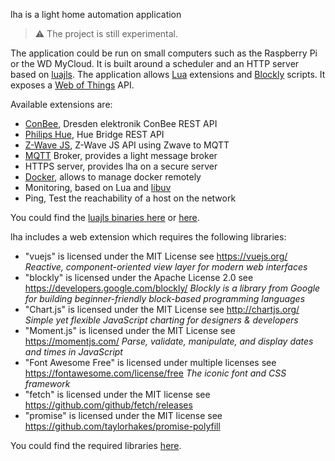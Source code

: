 lha is a light home automation application

> :warning: The project is still experimental.

The application could be run on small computers such as the Raspberry Pi or the WD MyCloud.
It is built around a scheduler and an HTTP server based on [luajls](https://github.com/javalikescript/luajls).
The application allows [Lua](https://www.lua.org/) extensions and [Blockly](https://developers.google.com/blockly/) scripts.
It exposes a [Web of Things](https://iot.mozilla.org/wot/) API.

Available extensions are:
* [ConBee](https://phoscon.de/en/conbee), Dresden elektronik ConBee REST API
* [Philips Hue](http://meethue.com/), Hue Bridge REST API
* [Z-Wave JS](https://github.com/zwave-js), Z-Wave JS API using Zwave to MQTT
* [MQTT](https://mqtt.org/) Broker, provides a light message broker
* HTTPS server, provides lha on a secure server
* [Docker](https://www.docker.com/), allows to manage docker remotely
* Monitoring, based on Lua and [libuv](https://github.com/luvit/luv)
* Ping, Test the reachability of a host on the network

You could find the [luajls binaries here](https://github.com/javalikescript/luajls/releases/latest) or [here](http://javalikescript.free.fr/lua/download/).

lha includes a web extension which requires the following libraries:
* "vuejs" is licensed under the MIT License see https://vuejs.org/
  *Reactive, component-oriented view layer for modern web interfaces*
* "blockly" is licensed under the Apache License 2.0 see https://developers.google.com/blockly/
  *Blockly is a library from Google for building beginner-friendly block-based programming languages*
* "Chart.js" is licensed under the MIT License see http://chartjs.org/
  *Simple yet flexible JavaScript charting for designers & developers*
* "Moment.js" is licensed under the MIT License see https://momentjs.com/
  *Parse, validate, manipulate, and display dates and times in JavaScript*
* "Font Awesome Free" is licensed under multiple licenses see https://fontawesome.com/license/free
  *The iconic font and CSS framework*
* "fetch" is licensed under the MIT license see https://github.com/github/fetch/releases
* "promise" is licensed under the MIT license see https://github.com/taylorhakes/promise-polyfill

You could find the required libraries [here](https://javalikescript.github.io/lha/download/lha_assets.20220209.zip).
